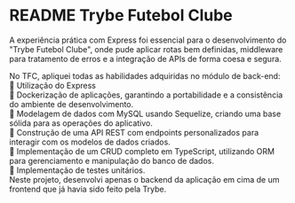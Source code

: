 # README Trybe Futebol Clube

A experiência prática com Express foi essencial para o desenvolvimento do "Trybe Futebol Clube", onde pude aplicar rotas bem definidas, middleware para tratamento de erros e a integração de APIs de forma coesa e segura.

No TFC, apliquei todas as habilidades adquiridas no módulo de back-end:
<br />
🔹 Utilização do Express
<br />
🔹 Dockerização de aplicações, garantindo a portabilidade e a consistência do ambiente de desenvolvimento.
<br />
🔹 Modelagem de dados com MySQL usando Sequelize, criando uma base sólida para as operações do aplicativo.
<br />
🔹 Construção de uma API REST com endpoints personalizados para interagir com os modelos de dados criados.
<br />
🔹 Implementação de um CRUD completo em TypeScript, utilizando ORM para gerenciamento e manipulação do banco de dados.
<br />
🔹 Implementação de testes unitários.
<br />
Neste projeto, desenvolvi apenas o backend da aplicação em cima de um frontend que já havia sido feito pela Trybe.
